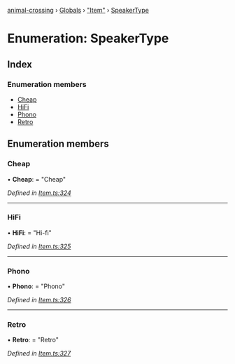 [animal-crossing](../README.md) › [Globals](../globals.md) › ["Item"](../modules/_item_.md) › [SpeakerType](_item_.speakertype.md)

# Enumeration: SpeakerType

## Index

### Enumeration members

* [Cheap](_item_.speakertype.md#cheap)
* [HiFi](_item_.speakertype.md#hifi)
* [Phono](_item_.speakertype.md#phono)
* [Retro](_item_.speakertype.md#retro)

## Enumeration members

###  Cheap

• **Cheap**: = "Cheap"

*Defined in [Item.ts:324](https://github.com/Norviah/animal-crossing/blob/1f4a387/module/types/Item.ts#L324)*

___

###  HiFi

• **HiFi**: = "Hi-fi"

*Defined in [Item.ts:325](https://github.com/Norviah/animal-crossing/blob/1f4a387/module/types/Item.ts#L325)*

___

###  Phono

• **Phono**: = "Phono"

*Defined in [Item.ts:326](https://github.com/Norviah/animal-crossing/blob/1f4a387/module/types/Item.ts#L326)*

___

###  Retro

• **Retro**: = "Retro"

*Defined in [Item.ts:327](https://github.com/Norviah/animal-crossing/blob/1f4a387/module/types/Item.ts#L327)*
